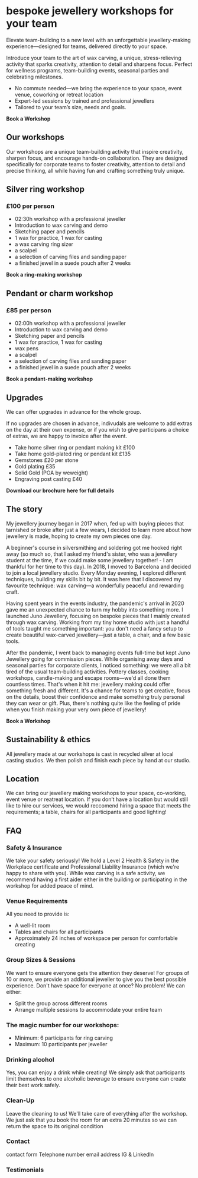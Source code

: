 
# bespoke jewellery workshops for your team

Elevate team-building to a new level with an unforgettable jewellery-making experience—designed for teams, delivered directly to your space.

Introduce your team to the art of wax carving, a unique, stress-relieving activity that sparks creativity, attention to detail and sharpens focus. Perfect for wellness programs, team-building events, seasonal parties and celebrating milestones.

- No commute needed—we bring the experience to your space, event venue, coworking or retreat location
- Expert-led sessions by trained and professional jewellers
- Tailored to your team’s size, needs and goals.

**Book a Workshop**

## Our workshops

Our workshops are a unique team-building activity that inspire creativity, sharpen focus, and encourage hands-on collaboration. They are designed specifically for corporate teams to foster creativity, attention to detail and precise thinking, all while having fun and crafting something truly unique.

## Silver ring workshop

### £100 per person

- 02:30h workshop with a professional jeweller
- Introduction to wax carving and demo
- Sketching paper and pencils
- 1 wax for practice, 1 wax for casting
- a wax carving ring sizer
- a scalpel
- a selection of carving files and sanding paper
- a finished jewel in a suede pouch after 2 weeks

**Book a ring-making workshop**

## Pendant or charm workshop

### £85 per person

- 02:00h workshop with a professional jeweller 
- Introduction to wax carving and demo
- Sketching paper and pencils
- 1 wax for practice, 1 wax for casting
- wax pens
- a scalpel
- a selection of carving files and sanding paper
- a finished jewel in a suede pouch after 2 weeks

**Book a pendant-making workshop**

## Upgrades

We can offer upgrades in advance for the whole group.

If no upgrades are chosen in advance, indivudals are welcome to add extras on the day at their own expense, or if you wish to give participans a choice of extras, we are happy to invoice after the event.

- Take home silver ring or pendant making kit £100
- Take home  gold-plated ring or pendant kit £135
- Gemstones £20 per stone
- Gold plating £35
- Solid Gold (POA by weweight)
- Engraving post casting £40

**Download our brochure here for full details**

## The story

My jewellery journey began in 2017 when, fed up with buying pieces that tarnished or broke after just a few wears, I decided to learn more about how jewellery is made, hoping to create my own pieces one day.

A beginner's course in silversmithing and soldering got me hooked right away (so much so, that I asked my friend's sister, who was a jewellery student at the time, if we could make some jewellery together! - I am thankful for her time to this day). In 2018, I moved to Barcelona and decided to join a local jewellery studio. Every Monday evening, I explored different techniques, building my skills bit by bit. It was here that I discovered my favourite technique: wax carving—a wonderfully peaceful and rewarding craft.

Having spent years in the events industry, the pandemic's arrival in 2020 gave me an unexpected chance to turn my hobby into something more. I launched Juno Jewellery, focusing on bespoke pieces that I mainly created through wax carving. Working from my tiny home studio with just a handful of tools taught me something important: you don't need a fancy setup to create beautiful wax-carved jewellery—just a table, a chair, and a few basic tools.

After the pandemic, I went back to managing events full-time but kept Juno Jewellery going for commission pieces. While organising away days and seasonal parties for corporate clients, I noticed something: we were all a bit tired of the usual team-building activities. Pottery classes, cooking workshops, candle-making and escape rooms—we'd all done them countless times. That's when it hit me: jewellery making could offer something fresh and different. It's a chance for teams to get creative, focus on the details, boost their confidence and make something truly personal they can wear or gift. Plus, there's nothing quite like the feeling of pride when you finish making your very own piece of jewellery!

**Book a Workshop**

## Sustainability & ethics

All jewellery made at our workshops is cast in recycled silver at local casting studios. We then polish and finish each piece by hand at our studio.


## Location

We can bring our jewellery making workshops to your space, co-working, event venue or reatreat location. If you don’t have a location but would still like to hire our services, we would reccomend hiring a space that meets the requirements; a table, chairs for all participants and good lighting!

## FAQ

### Safety & Insurance

We take your safety seriously! We hold a Level 2 Health & Safety in the Workplace certificate and Professional Liability Insurance (which we're happy to share with you). While wax carving is a safe activity, we recommend having a first aider either in the building or participating in the workshop for added peace of mind.

### Venue Requirements

All you need to provide is:

- A well-lit room
- Tables and chairs for all participants
- Approximately 24 inches of workspace per person for comfortable creating

### Group Sizes & Sessions

We want to ensure everyone gets the attention they deserve! For groups of 10 or more, we provide an additional jeweller to give you the best possible experience. Don't have space for everyone at once? No problem! We can either:

- Split the group across different rooms
- Arrange multiple sessions to accommodate your entire team

### The magic number for our workshops:

- Minimum: 6 participants for ring carving
- Maximum: 10 participants per jeweller

### Drinking alcohol

Yes, you can enjoy a drink while creating! We simply ask that participants limit themselves to one alcoholic beverage to ensure everyone can create their best work safely.

### Clean-Up

Leave the cleaning to us! We'll take care of everything after the workshop. We just ask that you book the room for an extra 20 minutes so we can return the space to its original condition

### Contact

contact form
Telephone number
email address
IG & LinkedIn

### Testimonials

